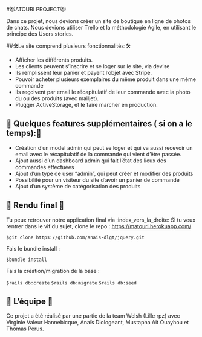 #😻ATOURI PROJECT😻


 Dans ce projet, nous devions créer un site de boutique en ligne de  photos de chats.
 Nous  devions utiliser Trello et la méthodologie Agile, en utilisant le principe des Users stories.

 ##🛠️Le site comprend plusieurs fonctionnalités:🛠️

  * Afficher les différents produits.
  * Les clients peuvent s’inscrire et se loger  sur le site, via devise
  * Ils remplissent leur panier et payent l’objet avec Stripe.
  * Pouvoir acheter plusieurs exemplaires du même produit dans une même commande
  * Ils reçoivent  par email le récapitulatif de leur commande avec la photo du ou des produits (avec mailjet).
  * Plugger ActiveStorage, et le faire marcher en production.


 ## 💾 Quelques features supplémentaires ( si on a le temps):💾

  * Création  d’un model admin qui peut se loger et qui va  aussi recevoir un email avec le récapitulatif de la commande qui vient d’être     passée.
  * Ajout aussi d’un dashboard admin qui fait l’état des lieux des commandes effectuées
  * Ajout d’un type de user “admin”, qui peut créer et modifier des produits
  * Possibilité pour un visiteur du site d’avoir un panier de commande
  * Ajout d’un système de catégorisation des produits

 ## 🌟 Rendu final 🌟

  Tu peux retrouver notre application final via  :index_vers_la_droite:
  Si tu veux rentrer dans le vif du sujet, clone le repo : https://matouri.herokuapp.com/


```$git clone https://github.com/anais-dlgt/jquery.git```

 Fais le bundle install :

`$bundle install`

 Fais la création/migration de la base :

`$rails db:create`
`$rails db:migrate`
`$rails db:seed`

 ## 🍻 L’équipe  🍻

 Ce projet a été réalisé par une partie de la team Welsh (Lille rpz) avec Virginie Valeur Hannebicque, Anaïs Diologeant, Mustapha Ait     Ouayhou et Thomas Perus.
